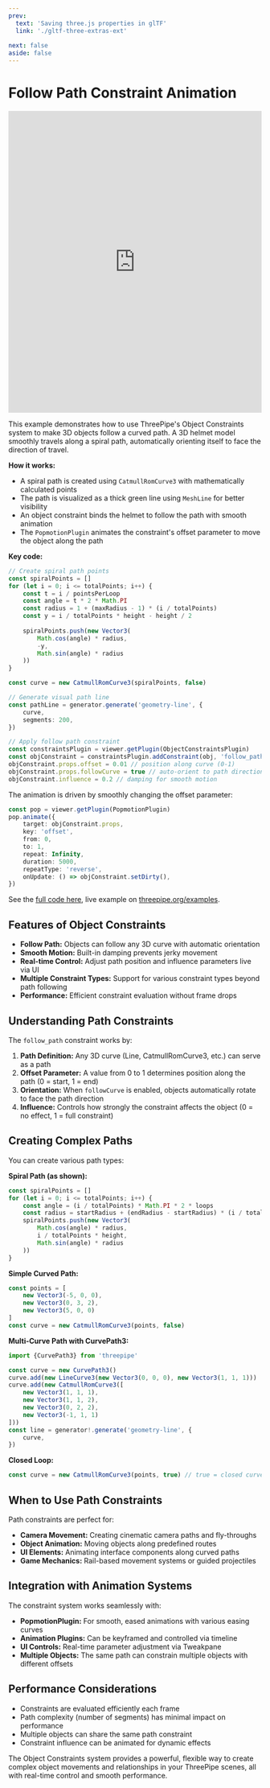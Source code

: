 ```yaml
---
prev:
  text: 'Saving three.js properties in glTF'
  link: './gltf-three-extras-ext'
  
next: false
aside: false
---
```


# Follow Path Constraint Animation

<iframe src="https://threepipe.org/examples/follow-path-constraint/" style="width:100%;height:600px;border:none;"></iframe>

This example demonstrates how to use ThreePipe's Object Constraints system to make 3D objects follow a curved path. A 3D helmet model smoothly travels along a spiral path, automatically orienting itself to face the direction of travel.

**How it works:**
- A spiral path is created using `CatmullRomCurve3` with mathematically calculated points
- The path is visualized as a thick green line using `MeshLine` for better visibility
- An object constraint binds the helmet to follow the path with smooth animation
- The `PopmotionPlugin` animates the constraint's offset parameter to move the object along the path

**Key code:**

```typescript
// Create spiral path points
const spiralPoints = []
for (let i = 0; i <= totalPoints; i++) {
    const t = i / pointsPerLoop
    const angle = t * 2 * Math.PI
    const radius = 1 + (maxRadius - 1) * (i / totalPoints)
    const y = i / totalPoints * height - height / 2
    
    spiralPoints.push(new Vector3(
        Math.cos(angle) * radius,
        -y,
        Math.sin(angle) * radius
    ))
}

const curve = new CatmullRomCurve3(spiralPoints, false)

// Generate visual path line
const pathLine = generator.generate('geometry-line', {
    curve,
    segments: 200,
})

// Apply follow path constraint
const constraintsPlugin = viewer.getPlugin(ObjectConstraintsPlugin)
const objConstraint = constraintsPlugin.addConstraint(obj, 'follow_path', pathLine)
objConstraint.props.offset = 0.01 // position along curve (0-1)
objConstraint.props.followCurve = true // auto-orient to path direction
objConstraint.influence = 0.2 // damping for smooth motion
```

The animation is driven by smoothly changing the offset parameter:

```typescript
const pop = viewer.getPlugin(PopmotionPlugin)
pop.animate({
    target: objConstraint.props,
    key: 'offset',
    from: 0,
    to: 1,
    repeat: Infinity,
    duration: 5000,
    repeatType: 'reverse',
    onUpdate: () => objConstraint.setDirty(),
})
```

See the [full code here](https://github.com/repalash/threepipe/blob/master/examples/follow-path-constraint/script.ts), live example on [threepipe.org/examples](https://threepipe.org/examples/#follow-path-constraint/).

## Features of Object Constraints

- **Follow Path:** Objects can follow any 3D curve with automatic orientation
- **Smooth Motion:** Built-in damping prevents jerky movement
- **Real-time Control:** Adjust path position and influence parameters live via UI
- **Multiple Constraint Types:** Support for various constraint types beyond path following
- **Performance:** Efficient constraint evaluation without frame drops

## Understanding Path Constraints

The `follow_path` constraint works by:

1. **Path Definition:** Any 3D curve (Line, CatmullRomCurve3, etc.) can serve as a path
2. **Offset Parameter:** A value from 0 to 1 determines position along the path (0 = start, 1 = end)
3. **Orientation:** When `followCurve` is enabled, objects automatically rotate to face the path direction
4. **Influence:** Controls how strongly the constraint affects the object (0 = no effect, 1 = full constraint)

## Creating Complex Paths

You can create various path types:

**Spiral Path (as shown):**
```typescript
const spiralPoints = []
for (let i = 0; i <= totalPoints; i++) {
    const angle = (i / totalPoints) * Math.PI * 2 * loops
    const radius = startRadius + (endRadius - startRadius) * (i / totalPoints)
    spiralPoints.push(new Vector3(
        Math.cos(angle) * radius,
        i / totalPoints * height,
        Math.sin(angle) * radius
    ))
}
```

**Simple Curved Path:**
```typescript
const points = [
    new Vector3(-5, 0, 0),
    new Vector3(0, 3, 2),
    new Vector3(5, 0, 0)
]
const curve = new CatmullRomCurve3(points, false)
```

**Multi-Curve Path with CurvePath3:**
```typescript
import {CurvePath3} from 'threepipe'

const curve = new CurvePath3()
curve.add(new LineCurve3(new Vector3(0, 0, 0), new Vector3(1, 1, 1)))
curve.add(new CatmullRomCurve3([
    new Vector3(1, 1, 1),
    new Vector3(1, 1, 2),
    new Vector3(0, 2, 2),
    new Vector3(-1, 1, 1)
]))
const line = generator!.generate('geometry-line', {
    curve,
})
```

**Closed Loop:**
```typescript
const curve = new CatmullRomCurve3(points, true) // true = closed curve
```

## When to Use Path Constraints

Path constraints are perfect for:
- **Camera Movement:** Creating cinematic camera paths and fly-throughs
- **Object Animation:** Moving objects along predefined routes
- **UI Elements:** Animating interface components along curved paths  
- **Game Mechanics:** Rail-based movement systems or guided projectiles

## Integration with Animation Systems

The constraint system works seamlessly with:
- **PopmotionPlugin:** For smooth, eased animations with various easing curves
- **Animation Plugins:** Can be keyframed and controlled via timeline
- **UI Controls:** Real-time parameter adjustment via Tweakpane
- **Multiple Objects:** The same path can constrain multiple objects with different offsets

## Performance Considerations

- Constraints are evaluated efficiently each frame
- Path complexity (number of segments) has minimal impact on performance
- Multiple objects can share the same path constraint
- Constraint influence can be animated for dynamic effects

The Object Constraints system provides a powerful, flexible way to create complex object movements and relationships in your ThreePipe scenes, all with real-time control and smooth performance.
